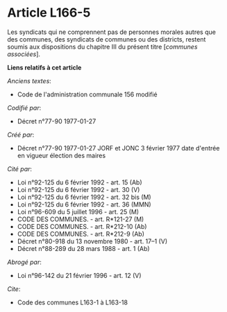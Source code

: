 # Article L166-5

Les syndicats qui ne comprennent pas de personnes morales autres que des communes, des syndicats de communes ou des
districts, restent soumis aux dispositions du chapitre III du présent titre [*communes associées*].

**Liens relatifs à cet article**

_Anciens textes_:

  - Code de l'administration communale 156 modifié

_Codifié par_:

  - Décret n°77-90 1977-01-27

_Créé par_:

  - Décret n°77-90 1977-01-27 JORF et JONC 3 février 1977 date d'entrée en vigueur élection des maires

_Cité par_:

  - Loi n°92-125 du 6 février 1992 - art. 15 (Ab)
  - Loi n°92-125 du 6 février 1992 - art. 30 (V)
  - Loi n°92-125 du 6 février 1992 - art. 32 bis (M)
  - Loi n°92-125 du 6 février 1992 - art. 36 (MMN)
  - Loi n°96-609 du 5 juillet 1996 - art. 25 (M)
  - CODE DES COMMUNES. - art. R*121-27 (M)
  - CODE DES COMMUNES. - art. R*212-10 (Ab)
  - CODE DES COMMUNES. - art. R*212-9 (Ab)
  - Décret n°80-918 du 13 novembre 1980 - art. 17–1 (V)
  - Décret n°88-289 du 28 mars 1988 - art. 1 (Ab)

_Abrogé par_:

  - Loi n°96-142 du 21 février 1996 - art. 12 (V)

_Cite_:

  - Code des communes L163-1 à L163-18
